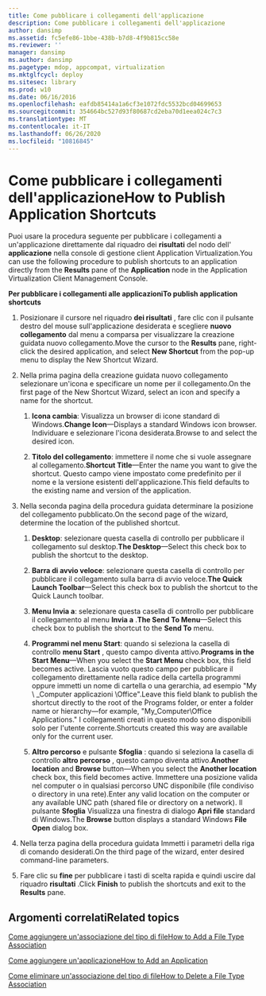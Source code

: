 ```yaml
---
title: Come pubblicare i collegamenti dell'applicazione
description: Come pubblicare i collegamenti dell'applicazione
author: dansimp
ms.assetid: fc5efe86-1bbe-438b-b7d8-4f9b815cc58e
ms.reviewer: ''
manager: dansimp
ms.author: dansimp
ms.pagetype: mdop, appcompat, virtualization
ms.mktglfcycl: deploy
ms.sitesec: library
ms.prod: w10
ms.date: 06/16/2016
ms.openlocfilehash: eafdb85414a1a6cf3e1072fdc5532bcd04699653
ms.sourcegitcommit: 354664bc527d93f80687cd2eba70d1eea024c7c3
ms.translationtype: MT
ms.contentlocale: it-IT
ms.lasthandoff: 06/26/2020
ms.locfileid: "10816845"
---
```

# <span data-ttu-id="71a03-103">Come pubblicare i collegamenti dell'applicazione</span><span class="sxs-lookup"><span data-stu-id="71a03-103">How to Publish Application Shortcuts</span></span>


<span data-ttu-id="71a03-104">Puoi usare la procedura seguente per pubblicare i collegamenti a un'applicazione direttamente dal riquadro dei **risultati** del nodo dell' **applicazione** nella console di gestione client Application Virtualization.</span><span class="sxs-lookup"><span data-stu-id="71a03-104">You can use the following procedure to publish shortcuts to an application directly from the **Results** pane of the **Application** node in the Application Virtualization Client Management Console.</span></span>

**<span data-ttu-id="71a03-105">Per pubblicare i collegamenti alle applicazioni</span><span class="sxs-lookup"><span data-stu-id="71a03-105">To publish application shortcuts</span></span>**

1.  <span data-ttu-id="71a03-106">Posizionare il cursore nel riquadro **dei risultati** , fare clic con il pulsante destro del mouse sull'applicazione desiderata e scegliere **nuovo collegamento** dal menu a comparsa per visualizzare la creazione guidata nuovo collegamento.</span><span class="sxs-lookup"><span data-stu-id="71a03-106">Move the cursor to the **Results** pane, right-click the desired application, and select **New Shortcut** from the pop-up menu to display the New Shortcut Wizard.</span></span>

2.  <span data-ttu-id="71a03-107">Nella prima pagina della creazione guidata nuovo collegamento selezionare un'icona e specificare un nome per il collegamento.</span><span class="sxs-lookup"><span data-stu-id="71a03-107">On the first page of the New Shortcut Wizard, select an icon and specify a name for the shortcut.</span></span>

    1.  <span data-ttu-id="71a03-108">**Icona cambia**: Visualizza un browser di icone standard di Windows.</span><span class="sxs-lookup"><span data-stu-id="71a03-108">**Change Icon**—Displays a standard Windows icon browser.</span></span> <span data-ttu-id="71a03-109">Individuare e selezionare l'icona desiderata.</span><span class="sxs-lookup"><span data-stu-id="71a03-109">Browse to and select the desired icon.</span></span>

    2.  <span data-ttu-id="71a03-110">**Titolo del collegamento**: immettere il nome che si vuole assegnare al collegamento.</span><span class="sxs-lookup"><span data-stu-id="71a03-110">**Shortcut Title**—Enter the name you want to give the shortcut.</span></span> <span data-ttu-id="71a03-111">Questo campo viene impostato come predefinito per il nome e la versione esistenti dell'applicazione.</span><span class="sxs-lookup"><span data-stu-id="71a03-111">This field defaults to the existing name and version of the application.</span></span>

3.  <span data-ttu-id="71a03-112">Nella seconda pagina della procedura guidata determinare la posizione del collegamento pubblicato.</span><span class="sxs-lookup"><span data-stu-id="71a03-112">On the second page of the wizard, determine the location of the published shortcut.</span></span>

    1.  <span data-ttu-id="71a03-113">**Desktop**: selezionare questa casella di controllo per pubblicare il collegamento sul desktop.</span><span class="sxs-lookup"><span data-stu-id="71a03-113">**The Desktop**—Select this check box to publish the shortcut to the desktop.</span></span>

    2.  <span data-ttu-id="71a03-114">**Barra di avvio veloce**: selezionare questa casella di controllo per pubblicare il collegamento sulla barra di avvio veloce.</span><span class="sxs-lookup"><span data-stu-id="71a03-114">**The Quick Launch Toolbar**—Select this check box to publish the shortcut to the Quick Launch toolbar.</span></span>

    3.  <span data-ttu-id="71a03-115">**Menu Invia a**: selezionare questa casella di controllo per pubblicare il collegamento al menu **Invia a** .</span><span class="sxs-lookup"><span data-stu-id="71a03-115">**The Send To Menu**—Select this check box to publish the shortcut to the **Send To** menu.</span></span>

    4.  <span data-ttu-id="71a03-116">**Programmi nel menu Start**: quando si seleziona la casella di controllo **menu Start** , questo campo diventa attivo.</span><span class="sxs-lookup"><span data-stu-id="71a03-116">**Programs in the Start Menu**—When you select the **Start Menu** check box, this field becomes active.</span></span> <span data-ttu-id="71a03-117">Lascia vuoto questo campo per pubblicare il collegamento direttamente nella radice della cartella programmi oppure immetti un nome di cartella o una gerarchia, ad esempio "My \ _Computer applicazioni \\Office".</span><span class="sxs-lookup"><span data-stu-id="71a03-117">Leave this field blank to publish the shortcut directly to the root of the Programs folder, or enter a folder name or hierarchy—for example, "My\_Computer\\Office Applications."</span></span> <span data-ttu-id="71a03-118">I collegamenti creati in questo modo sono disponibili solo per l'utente corrente.</span><span class="sxs-lookup"><span data-stu-id="71a03-118">Shortcuts created this way are available only for the current user.</span></span>

    5.  <span data-ttu-id="71a03-119">**Altro percorso** e pulsante **Sfoglia** : quando si seleziona la casella di controllo **altro percorso** , questo campo diventa attivo.</span><span class="sxs-lookup"><span data-stu-id="71a03-119">**Another location** and **Browse** button—When you select the **Another location** check box, this field becomes active.</span></span> <span data-ttu-id="71a03-120">Immettere una posizione valida nel computer o in qualsiasi percorso UNC disponibile (file condiviso o directory in una rete).</span><span class="sxs-lookup"><span data-stu-id="71a03-120">Enter any valid location on the computer or any available UNC path (shared file or directory on a network).</span></span> <span data-ttu-id="71a03-121">Il pulsante **Sfoglia** Visualizza una finestra di dialogo **Apri file** standard di Windows.</span><span class="sxs-lookup"><span data-stu-id="71a03-121">The **Browse** button displays a standard Windows **File Open** dialog box.</span></span>

4.  <span data-ttu-id="71a03-122">Nella terza pagina della procedura guidata Immetti i parametri della riga di comando desiderati.</span><span class="sxs-lookup"><span data-stu-id="71a03-122">On the third page of the wizard, enter desired command-line parameters.</span></span>

5.  <span data-ttu-id="71a03-123">Fare clic su **fine** per pubblicare i tasti di scelta rapida e quindi uscire dal riquadro **risultati** .</span><span class="sxs-lookup"><span data-stu-id="71a03-123">Click **Finish** to publish the shortcuts and exit to the **Results** pane.</span></span>

## <span data-ttu-id="71a03-124">Argomenti correlati</span><span class="sxs-lookup"><span data-stu-id="71a03-124">Related topics</span></span>


[<span data-ttu-id="71a03-125">Come aggiungere un'associazione del tipo di file</span><span class="sxs-lookup"><span data-stu-id="71a03-125">How to Add a File Type Association</span></span>](how-to-add-a-file-type-association.md)

[<span data-ttu-id="71a03-126">Come aggiungere un'applicazione</span><span class="sxs-lookup"><span data-stu-id="71a03-126">How to Add an Application</span></span>](how-to-add-an-application.md)

[<span data-ttu-id="71a03-127">Come eliminare un'associazione del tipo di file</span><span class="sxs-lookup"><span data-stu-id="71a03-127">How to Delete a File Type Association</span></span>](how-to-delete-a-file-type-association.md)

 

 





